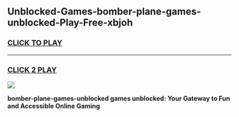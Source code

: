 
## Unblocked-Games-bomber-plane-games-unblocked-Play-Free-xbjoh
<h3>
<a href="https://premium76.site?title=bomber-plane-games-unblocked&ref=10A">CLICK TO PLAY</a></h3>
<hr>

<h3>
<a href="https://premium76.site?title=bomber-plane-games-unblocked&ref=10A">CLICK 2 PLAY</a>
  
</h3>

<a href="https://premium76.site?title=bomber-plane-games-unblocked&ref=10A"><img src="https://clearcache.store/games.png"></a>


**bomber-plane-games-unblocked games unblocked: Your Gateway to Fun and Accessible Online Gaming**
